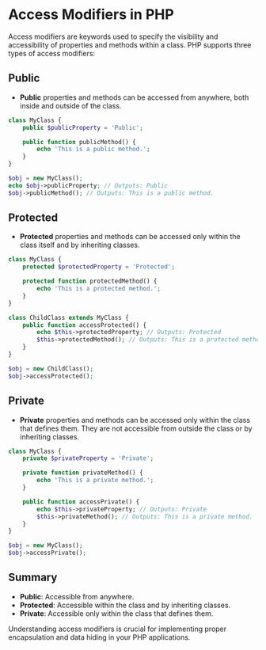 # Access Modifiers in PHP

Access modifiers are keywords used to specify the visibility and accessibility of properties and methods within a class. PHP supports three types of access modifiers:

## Public
- **Public** properties and methods can be accessed from anywhere, both inside and outside of the class.

```php
class MyClass {
    public $publicProperty = 'Public';

    public function publicMethod() {
        echo 'This is a public method.';
    }
}

$obj = new MyClass();
echo $obj->publicProperty; // Outputs: Public
$obj->publicMethod(); // Outputs: This is a public method.
```

## Protected
- **Protected** properties and methods can be accessed only within the class itself and by inheriting classes.

```php
class MyClass {
    protected $protectedProperty = 'Protected';

    protected function protectedMethod() {
        echo 'This is a protected method.';
    }
}

class ChildClass extends MyClass {
    public function accessProtected() {
        echo $this->protectedProperty; // Outputs: Protected
        $this->protectedMethod(); // Outputs: This is a protected method.
    }
}

$obj = new ChildClass();
$obj->accessProtected();
```

## Private
- **Private** properties and methods can be accessed only within the class that defines them. They are not accessible from outside the class or by inheriting classes.

```php
class MyClass {
    private $privateProperty = 'Private';

    private function privateMethod() {
        echo 'This is a private method.';
    }

    public function accessPrivate() {
        echo $this->privateProperty; // Outputs: Private
        $this->privateMethod(); // Outputs: This is a private method.
    }
}

$obj = new MyClass();
$obj->accessPrivate();
```

## Summary
- **Public**: Accessible from anywhere.
- **Protected**: Accessible within the class and by inheriting classes.
- **Private**: Accessible only within the class that defines them.

Understanding access modifiers is crucial for implementing proper encapsulation and data hiding in your PHP applications.
